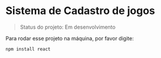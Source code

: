 <h1>Sistema de Cadastro de jogos</h1>

>Status do projeto: Em desenvolvimento

Para rodar esse projeto na máquina, por favor digite:

```
npm install react
```
